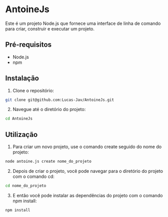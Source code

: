 # AntoineJs

Este é um projeto Node.js que fornece uma interface de linha de comando para criar, construir e executar um projeto.

## Pré-requisitos

- Node.js
- npm

## Instalação

1. Clone o repositório:
```bash
git clone git@github.com:Lucas-Jav/AntoineJs.git
```

2. Navegue até o diretório do projeto:
```bash
cd AntoineJs
```

## Utilização
1. Para criar um novo projeto, use o comando create seguido do nome do projeto:

```bash
node antoine.js create nome_do_projeto
```

2. Depois de criar o projeto, você pode navegar para o diretório do projeto com o comando cd:

```bash
cd nome_do_projeto
```

3. E então você pode instalar as dependências do projeto com o comando npm install:
```bash
npm install
```